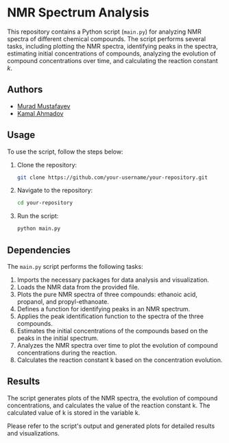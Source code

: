 # NMR Spectrum Analysis

This repository contains a Python script (`main.py`) for analyzing NMR spectra of different chemical compounds. The script performs several tasks, including plotting the NMR spectra, identifying peaks in the spectra, estimating initial concentrations of compounds, analyzing the evolution of compound concentrations over time, and calculating the reaction constant *k*.

## Authors

- [Murad Mustafayev](https://github.com/Muradmustafayev-03)
- [Kamal Ahmadov](https://github.com/Kamal578)

## Usage

To use the script, follow the steps below:

1. Clone the repository:

    ```bash
    git clone https://github.com/your-username/your-repository.git
    ```

2. Navigate to the repository:

    ```bash
    cd your-repository
    ```

3. Run the script:

    ```bash
    python main.py
    ```

## Dependencies

The `main.py` script performs the following tasks:

1. Imports the necessary packages for data analysis and visualization.
2. Loads the NMR data from the provided file.
3. Plots the pure NMR spectra of three compounds: ethanoic acid, propanol, and propyl-ethanoate.
4. Defines a function for identifying peaks in an NMR spectrum.
5. Applies the peak identification function to the spectra of the three compounds.
6. Estimates the initial concentrations of the compounds based on the peaks in the initial spectrum.
7. Analyzes the NMR spectra over time to plot the evolution of compound concentrations during the reaction.
8. Calculates the reaction constant k based on the concentration evolution.

## Results
The script generates plots of the NMR spectra, the evolution of compound concentrations, and calculates the value of the reaction constant k. The calculated value of k is stored in the variable k.

Please refer to the script's output and generated plots for detailed results and visualizations.